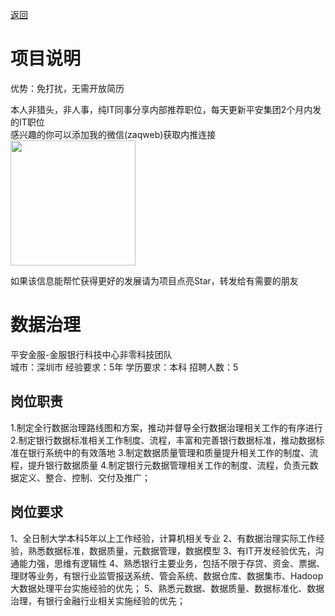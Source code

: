 [返回](../../)

# 项目说明

优势：免打扰，无需开放简历

本人非猎头，非人事，纯IT同事分享内部推荐职位，每天更新平安集团2个月内发的IT职位  
感兴趣的你可以添加我的微信(zaqweb)获取内推连接  
<img src="https://github.com/zaqweb/PA-IT-JOBS/blob/master/WechatICode.jpeg"  height="200" width="200">

如果该信息能帮忙获得更好的发展请为项目点亮Star，转发给有需要的朋友

# 数据治理
平安金服-金服银行科技中心非零科技团队  
城市：深圳市 经验要求：5年 学历要求：本科  招聘人数：5

## 岗位职责
1.制定全行数据治理路线图和方案，推动并督导全行数据治理相关工作的有序进行
2.制定银行数据标准相关工作制度、流程，丰富和完善银行数据标准，推动数据标准在银行系统中的有效落地
3.制定数据质量管理和质量提升相关工作的制度、流程，提升银行数据质量
4.制定银行元数据管理相关工作的制度、流程，负责元数据定义、整合、控制、交付及推广；

## 岗位要求
1、全日制大学本科5年以上工作经验，计算机相关专业
2、有数据治理实际工作经验，熟悉数据标准，数据质量，元数据管理，数据模型
3、有IT开发经验优先，沟通能力强，思维有逻辑性
4、熟悉银行主要业务，包括不限于存贷、资金、票据、理财等业务，有银行业监管报送系统、管会系统、数据仓库、数据集市、Hadoop大数据处理平台实施经验的优先；
5、熟悉元数据、数据质量、数据标准化、数据治理，有银行金融行业相关实施经验的优先；




